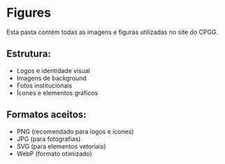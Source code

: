 # Figures

Esta pasta contém todas as imagens e figuras utilizadas no site do CPGG.

## Estrutura:
- Logos e identidade visual
- Imagens de background
- Fotos institucionais
- Ícones e elementos gráficos

## Formatos aceitos:
- PNG (recomendado para logos e ícones)
- JPG (para fotografias)
- SVG (para elementos vetoriais)
- WebP (formato otimizado)